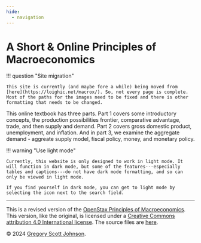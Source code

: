 ```yaml
---
hide:
  - navigation
---
```


# A Short & Online Principles of Macroeconomics


!!! question "Site migration"

    This site is currently (and maybe fore a while) being moved from [here](https://loighic.net/macrox/). So, not every page is complete. Most of the paths for the images need to be fixed and there is other formatting that needs to be changed.


This online textbook has three parts. Part 1 covers some introductory concepts, the production possibilities frontier, comparative advantage, trade, and then supply and demand. Part 2 covers gross domestic product, unemployment, and inflation. And in part 3, we examine the aggregate demand - aggreate supply model, fiscal policy, money, and monetary policy. 


!!! warning "Use light mode"

    Currently, this website is only designed to work in light mode. It will function in dark mode, but some of the features---especially tables and captions---do not have dark mode formatting, and so can only be viewed in light mode.
	
	If you find yourself in dark mode, you can get to light mode by selecting the icon next to the search field.


---

This is a revised version of the [OpenStax Principles of Macroeconomics](https://openstax.org/details/books/principles-macroeconomics-3e). This version, like the original, is licensed under a [Creative Commons attribution 4.0 International license](https://creativecommons.org/licenses/by/4.0/). The source files are [here](https://github.com/loighic/macro).

&copy; 2024 [Gregory Scott Johnson](https://loighic.net/).


